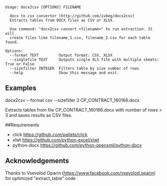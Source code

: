 ```
Usage: docx2csv [OPTIONS] FILENAME

  docx to csv convertor (http://github.com/ivbeg/docx2csv)     
  Extracts tables from DOCX files as CSV or XLSX.

  Use command: "docx2csv convert <filename>" to run extraction. It will
  create files like filename_1.csv, filename_2.csv for each table found.

Options:
  --format TEXT         Output format: CSV, XLSX
  --singlefile TEXT     Outputs single XLS file with multiple sheets: True or False
  --sizefilter INTEGER  Filters table by size number of rows
  --help                Show this message and exit.
```
## Examples

docx2csv --format csv --sizefilter 3 CP_CONTRACT_160166.docx

Extracts tables from file CP_CONTRACT_160166.docx with number of rows > 3 and
saves results as CSV files.

##Requirements
* click https://github.com/pallets/click
* xlwt https://github.com/python-excel/xlwt
* python-docx https://github.com/python-openxml/python-docx


## Acknowledgements
Thanks to Vsevolod Oparin (https://www.facebook.com/vsevolod.oparin) for optimized "extract_table" code

